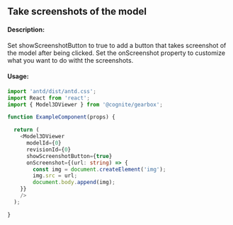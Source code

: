 ## Take screenshots of the model

<!-- STORY -->
#### Description:
Set showScreenshotButton to true to add a button that takes screenshot of the model after being clicked.
Set the onScreenshot property to customize what you want to do witht the screenshots.

#### Usage:

```typescript jsx
import 'antd/dist/antd.css';
import React from 'react';
import { Model3DViewer } from '@cognite/gearbox';

function ExampleComponent(props) {

  return (
    <Model3DViewer
      modelId={0}
      revisionId={0}
      showScreenshotButton={true}
      onScreenshot={(url: string) => {
        const img = document.createElement('img');
        img.src = url;
        document.body.append(img);
    }}
    />
  );

}
```
